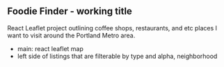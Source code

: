## Foodie Finder - working title

React Leaflet project outlining coffee shops, restaurants, and etc places I want to visit around the Portland Metro area. 

- main: react leaflet map
- left side of listings that are filterable by type and alpha, neighborhood 